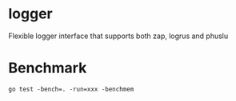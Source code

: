 # logger

Flexible logger interface that supports both zap, logrus and phuslu


# Benchmark
    go test -bench=. -run=xxx -benchmem